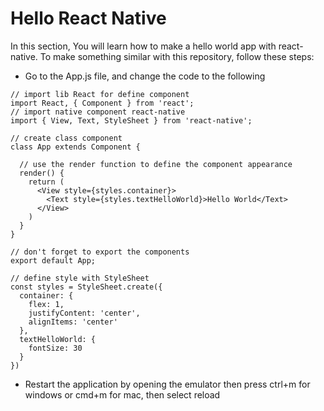 # Hello React Native

In this section, You will learn how to make a hello world app with react-native. To make something similar with this repository, follow these steps:
  - Go to the App.js file, and change the code to the following
  ```
  // import lib React for define component
  import React, { Component } from 'react';
  // import native component react-native
  import { View, Text, StyleSheet } from 'react-native';

  // create class component
  class App extends Component {

    // use the render function to define the component appearance
    render() {
      return (
        <View style={styles.container}>
          <Text style={styles.textHelloWorld}>Hello World</Text>
        </View>
      )
    }
  }

  // don't forget to export the components
  export default App;

  // define style with StyleSheet
  const styles = StyleSheet.create({
    container: {
      flex: 1,
      justifyContent: 'center',
      alignItems: 'center'
    },
    textHelloWorld: {
      fontSize: 30
    }
  })
  ```
  - Restart the application by opening the emulator then press ctrl+m for windows or cmd+m for mac, then select reload